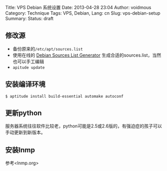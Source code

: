 Title: VPS Debian 系统设置
Date: 2013-04-28 23:04
Author: voidmous
Category: Technique
Tags: VPS, Debian,
Lang: cn
Slug: vps-debian-setup
Summary: 
Status: draft

## 修改源

* 备份原来的`/etc/apt/sources.list`
* 使用在线的 [Debian Sources List Generator](http://debgen.simplylinux.ch/ ) 生成合适的sources.list，当然也可以手工编辑
* `apitude update`

## 安装编译环境

```
$ aptitude install build-essential automake autoconf
```

## 更新python

服务器系统往往软件比较老，python可能是2.5或2.6版的，有强迫症的孩子可以手动更新到新版本。

## 安装lnmp

参考<lnmp.org>












